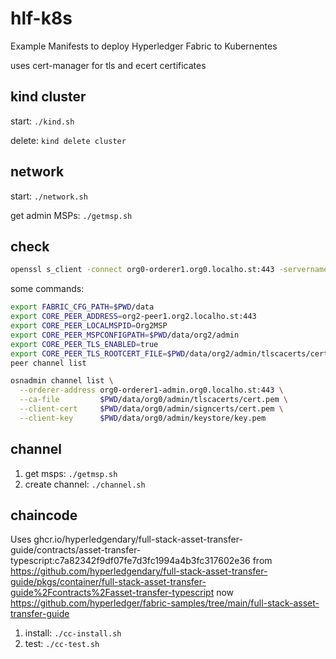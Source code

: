 # hlf-k8s

Example Manifests to deploy Hyperledger Fabric to Kubernentes

uses cert-manager for tls and ecert certificates

## kind cluster

start: `./kind.sh`

delete: `kind delete cluster`

## network

start: `./network.sh`

get admin MSPs: `./getmsp.sh`

## check

```sh
openssl s_client -connect org0-orderer1.org0.localho.st:443 -servername org0-orderer1.org0.localho.st
```

some commands:

```sh
export FABRIC_CFG_PATH=$PWD/data
export CORE_PEER_ADDRESS=org2-peer1.org2.localho.st:443
export CORE_PEER_LOCALMSPID=Org2MSP
export CORE_PEER_MSPCONFIGPATH=$PWD/data/org2/admin
export CORE_PEER_TLS_ENABLED=true
export CORE_PEER_TLS_ROOTCERT_FILE=$PWD/data/org2/admin/tlscacerts/cert.pem
peer channel list

osnadmin channel list \
  --orderer-address org0-orderer1-admin.org0.localho.st:443 \
  --ca-file         $PWD/data/org0/admin/tlscacerts/cert.pem \
  --client-cert     $PWD/data/org0/admin/signcerts/cert.pem \
  --client-key      $PWD/data/org0/admin/keystore/key.pem
```

## channel

1. get msps: `./getmsp.sh`
2. create channel: `./channel.sh`


## chaincode

Uses ghcr.io/hyperledgendary/full-stack-asset-transfer-guide/contracts/asset-transfer-typescript:c7a82342f9df07fe7d3fc1994a4b3fc317602e36 from https://github.com/hyperledgendary/full-stack-asset-transfer-guide/pkgs/container/full-stack-asset-transfer-guide%2Fcontracts%2Fasset-transfer-typescript now https://github.com/hyperledger/fabric-samples/tree/main/full-stack-asset-transfer-guide


1. install: `./cc-install.sh`
2. test: `./cc-test.sh`

